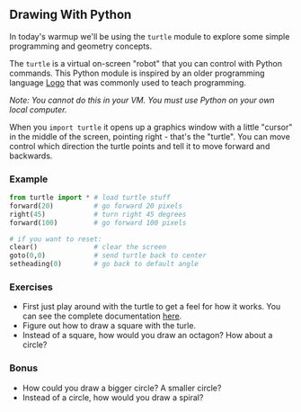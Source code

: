 Drawing With Python
-------------------

In today's warmup we'll be using the `turtle` module to explore some simple programming and geometry concepts.

The `turtle` is a virtual on-screen "robot" that you can control with Python commands.  This Python module is inspired by an older programming language [Logo](http://en.wikipedia.org/wiki/Logo_(programming_language)#Turtle_and_graphics) that was commonly used to teach programming.

*Note: You cannot do this in your VM.  You must use Python on your own local computer.*

When you `import turtle` it opens up a graphics window with a little "cursor" in the middle of the screen, pointing right - that's the "turtle".  You can move control which direction the turtle points and tell it to move forward and backwards.

### Example ###

```python
from turtle import * # load turtle stuff
forward(20)          # go forward 20 pixels
right(45)            # turn right 45 degrees
forward(100)         # go forward 100 pixels

# if you want to reset:
clear()              # clear the screen
goto(0,0)            # send turtle back to center
setheading(0)        # go back to default angle
```

### Exercises ###

* First just play around with the turtle to get a feel for how it works.  You can see the complete documentation [here](https://docs.python.org/2/library/turtle.html#turtle.mode).
* Figure out how to draw a square with the turle.
* Instead of a square, how would you draw an octagon?  How about a circle?

### Bonus ###

* How could you draw a bigger circle?  A smaller circle?
* Instead of a circle, how would you draw a spiral?

